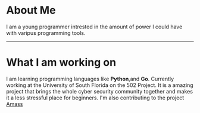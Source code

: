# **About Me**
I am a young programmer intrested in the amount of power I could have with varipus programming tools.

----
# What I am working on
I am learning programming languages like **Python**,and **Go**.
Currently working at the University of South Florida on the 502 Project. It is a amazing project that brings the whole cyber security community together and makes it a less stressful place for beginners.
I'm also contributing to the project [Amass](https://github.com/OWASP/Amass)


